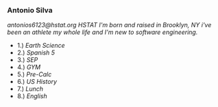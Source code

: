 ### Antonio Silva
_antonios6123@hstat.org_
*HSTAT*
*I'm born and raised in Brooklyn, NY i've been an athlete my whole life and I'm new to software engineering.*
* 1.) *Earth Science*
* 2.) *Spanish 5*
* 3.) *SEP* 
* 4.) *GYM*
* 5.) *Pre-Calc*
* 6.) *US History*
* 7.) *Lunch* 
* 8.) *English*
